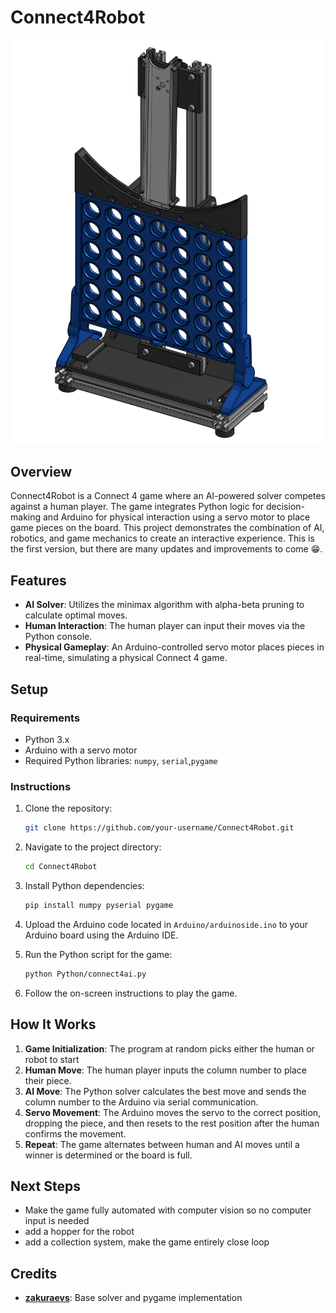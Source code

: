 # Connect4Robot
<p align="center">
<img src="./Images/Asmb.png" alt="Physical Setup" width="500">
   </p>

## Overview
Connect4Robot is a Connect 4 game where an AI-powered solver competes against a human player. The game integrates Python logic for decision-making and Arduino for physical interaction using a servo motor to place game pieces on the board. This project demonstrates the combination of AI, robotics, and game mechanics to create an interactive experience. This is the first version, but there are many updates and improvements to come :grin:.

## Features
- **AI Solver**: Utilizes the minimax algorithm with alpha-beta pruning to calculate optimal moves.
- **Human Interaction**: The human player can input their moves via the Python console.
- **Physical Gameplay**: An Arduino-controlled servo motor places pieces in real-time, simulating a physical Connect 4 game.

## Setup
### Requirements
- Python 3.x
- Arduino with a servo motor
- Required Python libraries: `numpy`, `serial`,`pygame`

### Instructions
1. Clone the repository:
   ```bash
   git clone https://github.com/your-username/Connect4Robot.git
   ```
2. Navigate to the project directory:
   ```bash
   cd Connect4Robot
   ```
3. Install Python dependencies:
   ```bash
   pip install numpy pyserial pygame
   ```
4. Upload the Arduino code located in `Arduino/arduinoside.ino` to your Arduino board using the Arduino IDE.

5. Run the Python script for the game:
   ```bash
   python Python/connect4ai.py
   ```
6. Follow the on-screen instructions to play the game.

## How It Works
1. **Game Initialization**: The program at random picks either the human or robot to start 
2. **Human Move**: The human player inputs the column number to place their piece.
3. **AI Move**: The Python solver calculates the best move and sends the column number to the Arduino via serial communication.
4. **Servo Movement**: The Arduino moves the servo to the correct position, dropping the piece, and then resets to the rest position after the human confirms the movement.
5. **Repeat**: The game alternates between human and AI moves until a winner is determined or the board is full.

## Next Steps
- Make the game fully automated with computer vision so no computer input is needed
- add a hopper for the robot
- add a collection system, make the game entirely close loop 

## Credits
- **[zakuraevs](https://github.com/zakuraevs/connect4-ai)**: Base solver and pygame implementation
